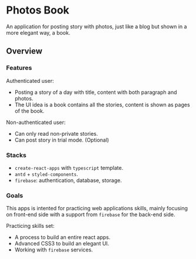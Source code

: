 # Photos Book

An application for posting story with photos, just like a blog but shown in a more elegant way, a book.

## Overview

### Features

Authenticated user:

- Posting a story of a day with title, content with both paragraph and photos.
- The UI idea is a book contains all the stories, content is shown as pages of the book.

Non-authenticated user:

- Can only read non-private stories.
- Can post story in trial mode. (Optional)

### Stacks

- `create-react-apps` with `typescript` template.
- `antd` + `styled-components`.
- `firebase`: authentication, database, storage.

### Goals

This apps is intented for practicing web applications skills, mainly focusing on front-end side with a support from `firebase` for the back-end side.

Practicing skills set:

- A process to build an entire react apps.
- Advanced CSS3 to build an elegant UI.
- Working with `firebase` services.
